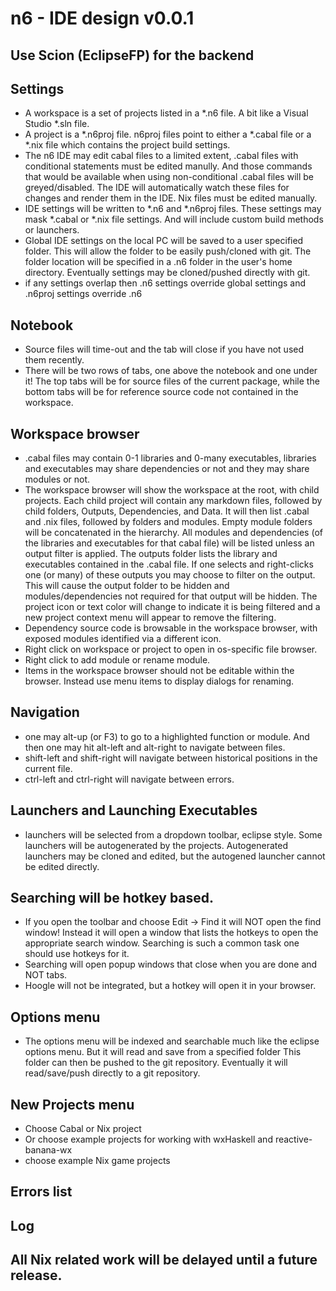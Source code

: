 n6 - IDE design  v0.0.1
========================

## Use Scion (EclipseFP) for the backend

## Settings
* A workspace is a set of projects listed in a *.n6 file. A bit like a Visual Studio *.sln file. 
* A project is a *.n6proj file. n6proj files point to either a *.cabal file or a *.nix file which contains the project build settings.
* The n6 IDE may edit cabal files to a limited extent, .cabal files with conditional statements must be edited manully. And those commands that would be available when using non-conditional .cabal files will be greyed/disabled.  The IDE will automatically watch these files for changes and render them in the IDE.  Nix files must be edited manually.
* IDE settings will be written to *.n6 and *.n6proj files.  These settings may mask *.cabal or *.nix file settings. And will include custom build methods or launchers.
* Global IDE settings on the local PC will be saved to a user specified folder.  This will allow the folder to be easily push/cloned with git. The folder location will be specified in a .n6 folder in the user's home directory.  Eventually settings may be cloned/pushed directly with git.
* if any settings overlap then .n6 settings override global settings and .n6proj settings override .n6

## Notebook
* Source files will time-out and the tab will close if you have not used them recently.
* There will be two rows of tabs, one above the notebook and one under it!  The top tabs will be for source files of the current package, while the bottom tabs will be for reference source code not contained in the workspace. 

## Workspace browser
* .cabal files may contain 0-1 libraries and 0-many executables, libraries and executables may share dependencies or not and they may share modules or not.
* The workspace browser will show the workspace at the root, with child projects. Each child project will contain any markdown files, followed by child folders, Outputs, Dependencies, and Data. It will then list .cabal and .nix files, followed by folders and modules. Empty module folders will be concatenated in the hierarchy. All modules and dependencies (of the libraries and executables for that cabal file) will be listed unless an output filter is applied. The outputs folder lists the library and executables contained in the .cabal file. If one selects and right-clicks one (or many) of these outputs you may choose to filter on the output.  This will cause the output folder to be hidden and modules/dependencies not required for that output will be hidden.  The project icon or text color will change to indicate it is being filtered and a new project context menu will appear to remove the filtering.
* Dependency source code is browsable in the workspace browser, with exposed modules identified via a different icon.
* Right click on workspace or project to open in os-specific file browser.
* Right click to add module or rename module.
* Items in the workspace browser should not be editable within the browser.  Instead use menu items to display dialogs for renaming.

## Navigation
* one may alt-up (or F3) to go to a highlighted function or module. And then one may hit alt-left and alt-right to navigate between files.
* shift-left and shift-right will navigate between historical positions in the current file.
* ctrl-left and ctrl-right will navigate between errors.

## Launchers and Launching Executables
* launchers will be selected from a dropdown toolbar, eclipse style. Some launchers will be autogenerated by the projects. Autogenerated launchers may be cloned and edited, but the autogened launcher cannot be edited directly.

## Searching will be hotkey based. 
* If you open the toolbar and choose Edit -> Find it will NOT open the find window!  Instead it will open a window that lists the hotkeys to open the appropriate search window.  Searching is such a common task one should use hotkeys for it.
* Searching will open popup windows that close when you are done and NOT tabs.
* Hoogle will not be integrated, but a hotkey will open it in your browser.

## Options menu
* The options menu will be indexed and searchable much like the eclipse options menu.  But it will read and save from a specified folder This folder can then be pushed to the git repository.  Eventually it will read/save/push directly to a git repository.

## New Projects menu
* Choose Cabal or Nix project
* Or choose example projects for working with wxHaskell and reactive-banana-wx
* choose example Nix game projects

## Errors list

## Log


## All Nix related work will be delayed until a future release.